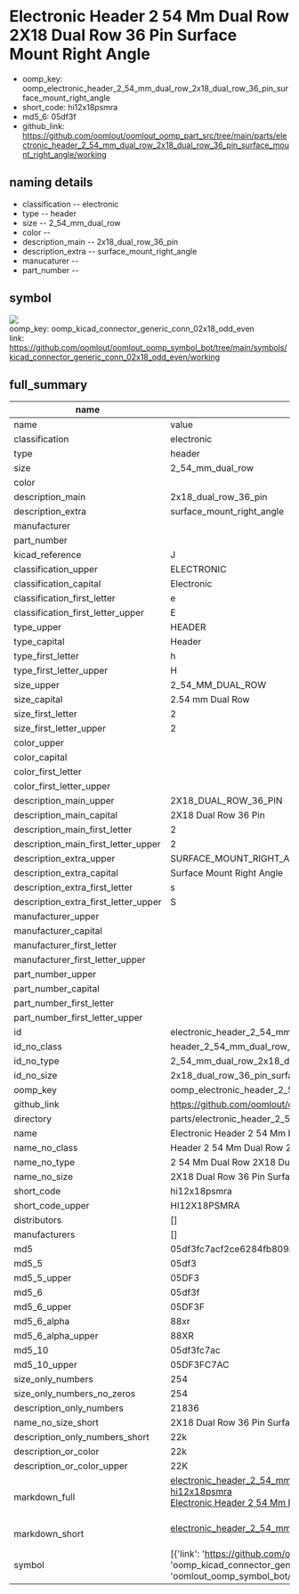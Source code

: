 # Electronic Header 2 54 Mm Dual Row 2X18 Dual Row 36 Pin Surface Mount Right Angle

  
* oomp_key: oomp_electronic_header_2_54_mm_dual_row_2x18_dual_row_36_pin_surface_mount_right_angle 
* short_code: hi12x18psmra
* md5_6: 05df3f  
* github_link: https://github.com/oomlout/oomlout_oomp_part_src/tree/main/parts/electronic_header_2_54_mm_dual_row_2x18_dual_row_36_pin_surface_mount_right_angle/working  
## naming details
* classification -- electronic
* type -- header
* size -- 2_54_mm_dual_row
* color -- 
* description_main -- 2x18_dual_row_36_pin
* description_extra -- surface_mount_right_angle
* manucaturer -- 
* part_number -- 



## symbol

![](symbol/{index}}/working/working_600.png)  
oomp_key: oomp_kicad_connector_generic_conn_02x18_odd_even  
link: https://github.com/oomlout/oomlout_oomp_symbol_bot/tree/main/symbols/kicad_connector_generic_conn_02x18_odd_even/working  


## full_summary
| name | value | 
| --- | --- | 
| name | value | 
| classification | electronic | 
| type | header | 
| size | 2_54_mm_dual_row | 
| color |  | 
| description_main | 2x18_dual_row_36_pin | 
| description_extra | surface_mount_right_angle | 
| manufacturer |  | 
| part_number |  | 
| kicad_reference | J | 
| classification_upper | ELECTRONIC | 
| classification_capital | Electronic | 
| classification_first_letter | e | 
| classification_first_letter_upper | E | 
| type_upper | HEADER | 
| type_capital | Header | 
| type_first_letter | h | 
| type_first_letter_upper | H | 
| size_upper | 2_54_MM_DUAL_ROW | 
| size_capital | 2.54 mm Dual Row | 
| size_first_letter | 2 | 
| size_first_letter_upper | 2 | 
| color_upper |  | 
| color_capital |  | 
| color_first_letter |  | 
| color_first_letter_upper |  | 
| description_main_upper | 2X18_DUAL_ROW_36_PIN | 
| description_main_capital | 2X18 Dual Row 36 Pin | 
| description_main_first_letter | 2 | 
| description_main_first_letter_upper | 2 | 
| description_extra_upper | SURFACE_MOUNT_RIGHT_ANGLE | 
| description_extra_capital | Surface Mount Right Angle | 
| description_extra_first_letter | s | 
| description_extra_first_letter_upper | S | 
| manufacturer_upper |  | 
| manufacturer_capital |  | 
| manufacturer_first_letter |  | 
| manufacturer_first_letter_upper |  | 
| part_number_upper |  | 
| part_number_capital |  | 
| part_number_first_letter |  | 
| part_number_first_letter_upper |  | 
| id | electronic_header_2_54_mm_dual_row_2x18_dual_row_36_pin_surface_mount_right_angle | 
| id_no_class | header_2_54_mm_dual_row_2x18_dual_row_36_pin_surface_mount_right_angle | 
| id_no_type | 2_54_mm_dual_row_2x18_dual_row_36_pin_surface_mount_right_angle | 
| id_no_size | 2x18_dual_row_36_pin_surface_mount_right_angle | 
| oomp_key | oomp_electronic_header_2_54_mm_dual_row_2x18_dual_row_36_pin_surface_mount_right_angle | 
| github_link | https://github.com/oomlout/oomlout_oomp_part_src/tree/main/parts/electronic_header_2_54_mm_dual_row_2x18_dual_row_36_pin_surface_mount_right_angle/working | 
| directory | parts/electronic_header_2_54_mm_dual_row_2x18_dual_row_36_pin_surface_mount_right_angle | 
| name | Electronic Header 2 54 Mm Dual Row 2X18 Dual Row 36 Pin Surface Mount Right Angle | 
| name_no_class | Header 2 54 Mm Dual Row 2X18 Dual Row 36 Pin Surface Mount Right Angle | 
| name_no_type | 2 54 Mm Dual Row 2X18 Dual Row 36 Pin Surface Mount Right Angle | 
| name_no_size | 2X18 Dual Row 36 Pin Surface Mount Right Angle | 
| short_code | hi12x18psmra | 
| short_code_upper | HI12X18PSMRA | 
| distributors | [] | 
| manufacturers | [] | 
| md5 | 05df3fc7acf2ce6284fb809a19fbe8d3 | 
| md5_5 | 05df3 | 
| md5_5_upper | 05DF3 | 
| md5_6 | 05df3f | 
| md5_6_upper | 05DF3F | 
| md5_6_alpha | 88xr | 
| md5_6_alpha_upper | 88XR | 
| md5_10 | 05df3fc7ac | 
| md5_10_upper | 05DF3FC7AC | 
| size_only_numbers | 254 | 
| size_only_numbers_no_zeros | 254 | 
| description_only_numbers | 21836 | 
| name_no_size_short | 2X18 Dual Row 36 Pin Surface Mount Right Angle | 
| description_only_numbers_short | 22k | 
| description_or_color | 22k | 
| description_or_color_upper | 22K | 
| markdown_full | [electronic_header_2_54_mm_dual_row_2x18_dual_row_36_pin_surface_mount_right_angle](https://github.com/oomlout/oomlout_oomp_part_src/tree/main/parts/electronic_header_2_54_mm_dual_row_2x18_dual_row_36_pin_surface_mount_right_angle/working)<br>[hi12x18psmra](https://github.com/oomlout/oomlout_oomp_part_src/tree/main/parts/electronic_header_2_54_mm_dual_row_2x18_dual_row_36_pin_surface_mount_right_angle/working)<br>[Electronic Header 2 54 Mm Dual Row 2X18 Dual Row 36 Pin Surface Mount Right Angle](https://github.com/oomlout/oomlout_oomp_part_src/tree/main/parts/electronic_header_2_54_mm_dual_row_2x18_dual_row_36_pin_surface_mount_right_angle/working)<br><br> | 
| markdown_short | [electronic_header_2_54_mm_dual_row_2x18_dual_row_36_pin_surface_mount_right_angle](https://github.com/oomlout/oomlout_oomp_part_src/tree/main/parts/electronic_header_2_54_mm_dual_row_2x18_dual_row_36_pin_surface_mount_right_angle/working)<br><br> | 
| symbol | [{'link': 'https://github.com/oomlout/oomlout_oomp_symbol_bot/tree/main/symbols/kicad_connector_generic_conn_02x18_odd_even', 'oomp_key': 'oomp_kicad_connector_generic_conn_02x18_odd_even', 'directory': 'oomlout_oomp_symbol_bot/symbols/kicad_connector_generic_conn_02x18_odd_even//working/working.kicad_sym', 'index': 0}] | 
